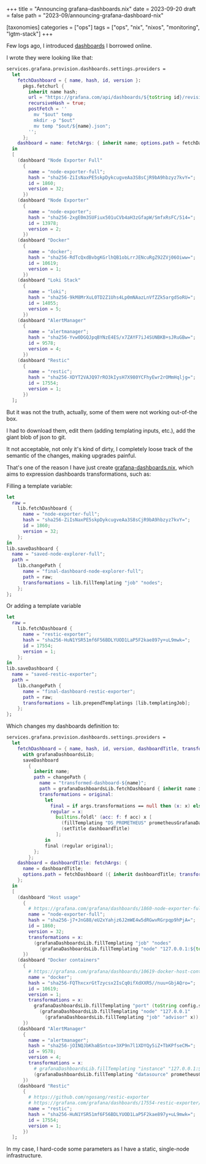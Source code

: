 +++
title = "Announcing grafana-dashboards.nix"
date = 2023-09-20
draft = false
path = "2023-09/announcing-grafana-dashboard-nix"

[taxonomies]
categories = ["ops"]
tags = ["ops", "nix", "nixos", "monitoring", "lgtm-stack"]
+++

Few logs ago, I introduced [dashboards](@/blog/2023-09-10_homelab-monitoring-dashboards.md) I borrowed online.

I wrote they were looking like that:

```nix
services.grafana.provision.dashboards.settings.providers =
  let
    fetchDashboard = { name, hash, id, version }:
      pkgs.fetchurl {
        inherit name hash;
        url = "https://grafana.com/api/dashboards/${toString id}/revisions/${toString version}/download";
        recursiveHash = true;
        postFetch = ''
          mv "$out" temp
          mkdir -p "$out"
          mv temp "$out/${name}.json";
        '';
      };
    dashboard = name: fetchArgs: { inherit name; options.path = fetchDashboard fetchArgs; };
  in
  [
    (dashboard "Node Exporter Full"
      {
        name = "node-exporter-full";
        hash = "sha256-ZiIsNaxPE5skpDykcugveAa3S8sCjR9bA9hbzyz7kvY=";
        id = 1860;
        version = 32;
      })
    (dashboard "Node Exporter"
      {
        name = "node-exporter";
        hash = "sha256-2xgE0m3SUFiux501uCVb4aH3zGfapW/SmfxRsFC/514=";
        id = 13978;
        version = 2;
      })
    (dashboard "Docker"
      {
        name = "docker";
        hash = "sha256-RdTcQxdBvbgKGrlhQB1obLrrJENcuRgZ92ZVj06Oiww=";
        id = 10619;
        version = 1;
      })
    (dashboard "Loki Stack"
      {
        name = "loki";
        hash = "sha256-9kM8MrXuL0TD2Z1Uhs4Lp0mNAazLnVfZZk5argdSoRU=";
        id = 14055;
        version = 5;
      })
    (dashboard "AlertManager"
      {
        name = "alertmanager";
        hash = "sha256-Yvw0DGQJpqBYNzE4ES/x7ZAYF7iJ4SUNBKB+sJRuGBw=";
        id = 9578;
        version = 4;
      })
    (dashboard "Restic"
      {
        name = "restic";
        hash = "sha256-XDYT2VAJQ97rRO3kIysH7X980YCFhyEwr2rOMmHqljg=";
        id = 17554;
        version = 1;
      })
  ];
```

But it was not the truth, actually, some of them were not working out-of-the box.

I had to download them, edit them (adding templating inputs, etc.), add the giant blob of json to git.

It not acceptable, not only it's kind of dirty, I completely loose track of the semantic of the changes, making upgrades painful.

That's one of the reason I have just create [grafana-dashboards.nix](http://github.com/blackheaven/grafana-dashboards.nix),
which aims to expression dashboards transformations, such as:

Filling a template variable:

```nix
let
  raw =
    lib.fetchDashboard {
      name = "node-exporter-full";
      hash = "sha256-ZiIsNaxPE5skpDykcugveAa3S8sCjR9bA9hbzyz7kvY=";
      id = 1860;
      version = 32;
    };
in
lib.saveDashboard {
  name = "saved-node-explorer-full";
  path =
    lib.changePath {
      name = "final-dashboard-node-explorer-full";
      path = raw;
      transformations = lib.fillTemplating "job" "nodes";
    };
};
```

Or adding a template variable

```nix
let
  raw =
    lib.fetchDashboard {
      name = "restic-exporter";
      hash = "sha256-HuN1YSR51mf6F56BDLYUOD1LaP5F2kae897y+uL9mwk=";
      id = 17554;
      version = 1;
    };
in
lib.saveDashboard {
  name = "saved-restic-exporter";
  path =
    lib.changePath {
      name = "final-dashboard-restic-exporter";
      path = raw;
      transformations = lib.prependTemplatings [lib.templatingJob];
    };
};
```

Which changes my dashboards definition to:

```nix
services.grafana.provision.dashboards.settings.providers =
  let
    fetchDashboard = { name, hash, id, version, dashboardTitle, transformations }@args:
      with grafanaDashboardsLib;
      saveDashboard
        {
          inherit name;
          path = changePath {
            name = "transformed-dashboard-${name}";
            path = grafanaDashboardsLib.fetchDashboard { inherit name id version hash; };
            transformations = original:
              let
                final = if args.transformations == null then (x: x) else args.transformations;
                regular = x:
                  builtins.foldl' (acc: f: f acc) x [
                    (fillTemplating "DS_PROMETHEUS" prometheusGrafanaDataSourceUid)
                    (setTitle dashboardTitle)
                  ];
              in
              final (regular original);
          };
        };
    dashboard = dashboardTitle: fetchArgs: {
      name = dashboardTitle;
      options.path = fetchDashboard ({ inherit dashboardTitle; transformations = null; } // fetchArgs);
    };
  in
  [
    (dashboard "Host usage"
      {
        # https://grafana.com/grafana/dashboards/1860-node-exporter-full/
        name = "node-exporter-full";
        hash = "sha256-j7+JnG88/eU2xYahjz6J2mWE4w5dRGwvRGrpqp9hPjA=";
        id = 1860;
        version = 32;
        transformations = x:
          (grafanaDashboardsLib.fillTemplating "job" "nodes"
            (grafanaDashboardsLib.fillTemplating "node" "127.0.0.1:${toString config.services.prometheus.exporters.node.port}" x));
      })
    (dashboard "Docker containers"
      {
        # https://grafana.com/grafana/dashboards/10619-docker-host-container-overview/
        name = "docker";
        hash = "sha256-FQThxcxrGtTzycsx2IsCq0ifXdXXR5//nuu+GbjAQro=";
        id = 10619;
        version = 1;
        transformations = x:
          grafanaDashboardsLib.fillTemplating "port" (toString config.services.cadvisor.port)
            (grafanaDashboardsLib.fillTemplating "node" "127.0.0.1"
              (grafanaDashboardsLib.fillTemplating "job" "advisor" x));
      })
    (dashboard "AlertManager"
      {
        name = "alertmanager";
        hash = "sha256-jOINQJbKhaBSntco+3XP9n7l1XDYQy5iZ+TbKPfseCM=";
        id = 9578;
        version = 4;
        transformations = x:
          # grafanaDashboardsLib.fillTemplating "instance" "127.0.0.1:${toString config.services.prometheus.alertmanager.port}"
          (grafanaDashboardsLib.fillTemplating "datasource" prometheusGrafanaDataSourceUid x);
      })
    (dashboard "Restic"
      {
        # https://github.com/ngosang/restic-exporter
        # https://grafana.com/grafana/dashboards/17554-restic-exporter/
        name = "restic";
        hash = "sha256-HuN1YSR51mf6F56BDLYUOD1LaP5F2kae897y+uL9mwk=";
        id = 17554;
        version = 1;
      })
  ];
```

In my case, I hard-code some parameters as I have a static, single-node infrastructure.
